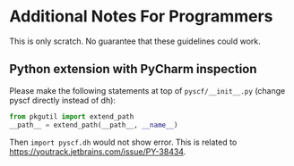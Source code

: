# Additional Notes For Programmers

This is only scratch. No guarantee that these guidelines could work.

## Python extension with PyCharm inspection

Please make the following statements at top of `pyscf/__init__.py` (change pyscf directly instead of dh):
```python
from pkgutil import extend_path
__path__ = extend_path(__path__, __name__)
```
Then `import pyscf.dh` would not show error.
This is related to https://youtrack.jetbrains.com/issue/PY-38434.

